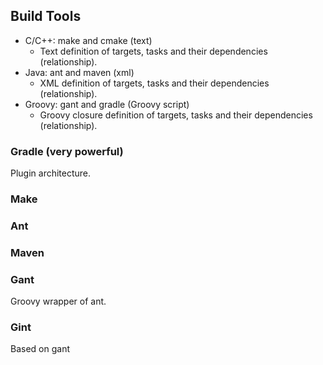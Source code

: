## Build Tools
- C/C++:  make and cmake (text)
    - Text definition of targets, tasks and their dependencies (relationship).
- Java: ant and maven (xml)
    - XML definition of targets, tasks and their dependencies (relationship).
- Groovy:  gant and gradle (Groovy script)
    - Groovy closure definition of targets, tasks and their dependencies (relationship).

### Gradle (very powerful)
Plugin architecture.

### Make

### Ant

### Maven

### Gant 
Groovy wrapper of ant.

### Gint
Based on gant




